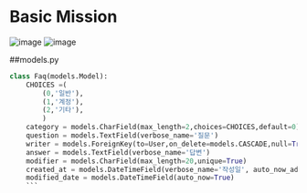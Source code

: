 # Basic Mission

![image](https://user-images.githubusercontent.com/72116811/163842639-1efe8ae4-22d9-41f1-9e28-88c6b83e17cc.png)
![image](https://user-images.githubusercontent.com/72116811/163842767-ee2d1fc1-cd1e-44fd-96cc-d412db3849a4.png)

##models.py

```python
class Faq(models.Model):
    CHOICES =(
        (0,'일반'),
        (1,'계정'),
        (2,'기타'),
        )
    category = models.CharField(max_length=2,choices=CHOICES,default=0)
    question = models.TextField(verbose_name='질문')
    writer = models.ForeignKey(to=User,on_delete=models.CASCADE,null=True,blank=True)
    answer = models.TextField(verbose_name='답변')
    modifier = models.CharField(max_length=20,unique=True)
    created_at = models.DateTimeField(verbose_name='작성일', auto_now_add =True)
    modified_date = models.DateTimeField(auto_now=True)
    ```
